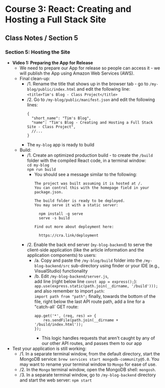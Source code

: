 # Course 3: React: Creating and Hosting a Full Stack Site
## Class Notes / Section 5

### Section 5: Hosting the Site
- __Video 1: Preparing the App for Release__
  - We need to prepare our App for release so people can access it - we will publish the App using Amazon Web Services (AWS).
  - Final clean-up:
    - /1. Rename the title that shows up in the browser tab - go to `/my-blog/public/index.html` and edit the following line:   
      `<title>Tim's Blog - Class Project</title>`
    - /2. Go to `/my-blog/public/manifest.json` and edit the following lines:
      ```
      {
        "short_name": "Tim's Blog",
        "name": "Tim's Blog - Creating and Hosting a Full Stack Site - Class Project",
        //...
      }
      ```
    - The `my-blog` app is ready to build
  - Build:
    - /1. Create an optimized production build - to create the `/build` folder with the compiled React code, in a terminal window:   
      `cd my-blog`    
      `npm run build`
      - You should see a message similar to the following:
        ```
        The project was built assuming it is hosted at /.
        You can control this with the homepage field in your package.json.

        The build folder is ready to be deployed.
        You may serve it with a static server:

          npm install -g serve
          serve -s build

        Find out more about deployment here:

          https://cra.link/deployment
        ```
    - /2. Enable the back end server (`my-blog-backend`) to serve the client-side application (like the article information and the application components) to users:     
      - /a. Copy and paste the `/my-blog/build` folder into the `/my-blog-backend/src` sub-directory using finder or your IDE (e.g., VisualStudio) functionality
      - /b. Edit `/my-blog-backend/server.js`,    
        add line (right below line `const app = express();`):    
        `app.use(express.static(path.join(__dirname, '/build')));`    
        and also remember to import `path`:   
        `import path from "path";`
        finally, towards the bottom of the file, right below the last API route path, add a line for a "catch-all` GET route:   
        ```
        app.get('*', (req, res) => {
            res.sendFile(path.join(__dirname + '/build/index.html'));
        });
        ```
        - This logic handles requests that aren't caught by any of our other API routes, and passes them to our app
- Test your application is still working:
  - /1. In a separate terminal window, from the default directory, start the MongoDB service: `brew services start mongodb-community@5.0`. You may want to rename your terminal window to `Mongo` for ease of use.
  - /2. In the `Mongo` terminal window, open the MongoDB shell: `mongosh`.
  - /3. In a separate terminal window, go to `/my-blog-backend` directory and start the web server: `npm start`
